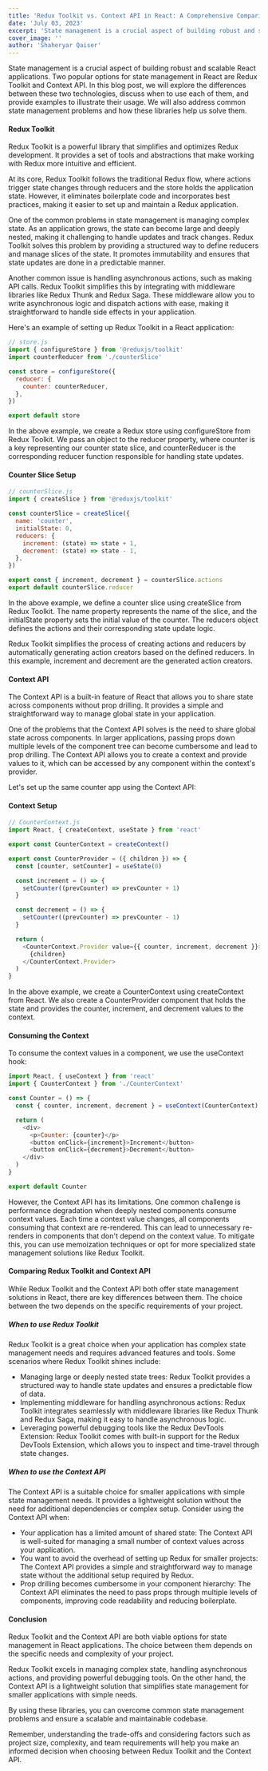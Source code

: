 ```yaml
---
title: 'Redux Toolkit vs. Context API in React: A Comprehensive Comparison'
date: 'July 03, 2023'
excerpt: 'State management is a crucial aspect of building robust and scalable React applications. Two popular options for state management in React are Redux Toolkit and Context API.'
cover_image: ''
author: 'Shaheryar Qaiser'
---
```


State management is a crucial aspect of building robust and scalable React applications. Two popular options for state management in React are Redux Toolkit and Context API. In this blog post, we will explore the differences between these two technologies, discuss when to use each of them, and provide examples to illustrate their usage. We will also address common state management problems and how these libraries help us solve them.

#### Redux Toolkit

Redux Toolkit is a powerful library that simplifies and optimizes Redux development. It provides a set of tools and abstractions that make working with Redux more intuitive and efficient.

At its core, Redux Toolkit follows the traditional Redux flow, where actions trigger state changes through reducers and the store holds the application state. However, it eliminates boilerplate code and incorporates best practices, making it easier to set up and maintain a Redux application.

One of the common problems in state management is managing complex state. As an application grows, the state can become large and deeply nested, making it challenging to handle updates and track changes. Redux Toolkit solves this problem by providing a structured way to define reducers and manage slices of the state. It promotes immutability and ensures that state updates are done in a predictable manner.

Another common issue is handling asynchronous actions, such as making API calls. Redux Toolkit simplifies this by integrating with middleware libraries like Redux Thunk and Redux Saga. These middleware allow you to write asynchronous logic and dispatch actions with ease, making it straightforward to handle side effects in your application.

Here's an example of setting up Redux Toolkit in a React application:

```javascript
// store.js
import { configureStore } from '@reduxjs/toolkit'
import counterReducer from './counterSlice'

const store = configureStore({
  reducer: {
    counter: counterReducer,
  },
})

export default store
```

In the above example, we create a Redux store using configureStore from Redux Toolkit. We pass an object to the reducer property, where counter is a key representing our counter state slice, and counterReducer is the corresponding reducer function responsible for handling state updates.

#### Counter Slice Setup

```javascript
// counterSlice.js
import { createSlice } from '@reduxjs/toolkit'

const counterSlice = createSlice({
  name: 'counter',
  initialState: 0,
  reducers: {
    increment: (state) => state + 1,
    decrement: (state) => state - 1,
  },
})

export const { increment, decrement } = counterSlice.actions
export default counterSlice.reducer
```

In the above example, we define a counter slice using createSlice from Redux Toolkit. The name property represents the name of the slice, and the initialState property sets the initial value of the counter. The reducers object defines the actions and their corresponding state update logic.

Redux Toolkit simplifies the process of creating actions and reducers by automatically generating action creators based on the defined reducers. In this example, increment and decrement are the generated action creators.

#### Context API

The Context API is a built-in feature of React that allows you to share state across components without prop drilling. It provides a simple and straightforward way to manage global state in your application.

One of the problems that the Context API solves is the need to share global state across components. In larger applications, passing props down multiple levels of the component tree can become cumbersome and lead to prop drilling. The Context API allows you to create a context and provide values to it, which can be accessed by any component within the context's provider.

Let's set up the same counter app using the Context API:

#### Context Setup

```javascript
// CounterContext.js
import React, { createContext, useState } from 'react'

export const CounterContext = createContext()

export const CounterProvider = ({ children }) => {
  const [counter, setCounter] = useState(0)

  const increment = () => {
    setCounter((prevCounter) => prevCounter + 1)
  }

  const decrement = () => {
    setCounter((prevCounter) => prevCounter - 1)
  }

  return (
    <CounterContext.Provider value={{ counter, increment, decrement }}>
      {children}
    </CounterContext.Provider>
  )
}
```

In the above example, we create a CounterContext using createContext from React. We also create a CounterProvider component that holds the state and provides the counter, increment, and decrement values to the context.

#### Consuming the Context

To consume the context values in a component, we use the useContext hook:

```javascript
import React, { useContext } from 'react'
import { CounterContext } from './CounterContext'

const Counter = () => {
  const { counter, increment, decrement } = useContext(CounterContext)

  return (
    <div>
      <p>Counter: {counter}</p>
      <button onClick={increment}>Increment</button>
      <button onClick={decrement}>Decrement</button>
    </div>
  )
}

export default Counter
```

However, the Context API has its limitations. One common challenge is performance degradation when deeply nested components consume context values. Each time a context value changes, all components consuming that context are re-rendered. This can lead to unnecessary re-renders in components that don't depend on the context value. To mitigate this, you can use memoization techniques or opt for more specialized state management solutions like Redux Toolkit.

#### Comparing Redux Toolkit and Context API

While Redux Toolkit and the Context API both offer state management solutions in React, there are key differences between them. The choice between the two depends on the specific requirements of your project.

##### When to use Redux Toolkit

Redux Toolkit is a great choice when your application has complex state management needs and requires advanced features and tools. Some scenarios where Redux Toolkit shines include:

- Managing large or deeply nested state trees: Redux Toolkit provides a structured way to handle state updates and ensures a predictable flow of data.
- Implementing middleware for handling asynchronous actions: Redux Toolkit integrates seamlessly with middleware libraries like Redux Thunk and Redux Saga, making it easy to handle asynchronous logic.
- Leveraging powerful debugging tools like the Redux DevTools Extension: Redux Toolkit comes with built-in support for the Redux DevTools Extension, which allows you to inspect and time-travel through state changes.

##### When to use the Context API

The Context API is a suitable choice for smaller applications with simple state management needs. It provides a lightweight solution without the need for additional dependencies or complex setup. Consider using the Context API when:

- Your application has a limited amount of shared state: The Context API is well-suited for managing a small number of context values across your application.
- You want to avoid the overhead of setting up Redux for smaller projects: The Context API provides a simple and straightforward way to manage state without the additional setup required by Redux.
- Prop drilling becomes cumbersome in your component hierarchy: The Context API eliminates the need to pass props through multiple levels of components, improving code readability and reducing boilerplate.

#### Conclusion

Redux Toolkit and the Context API are both viable options for state management in React applications. The choice between them depends on the specific needs and complexity of your project.

Redux Toolkit excels in managing complex state, handling asynchronous actions, and providing powerful debugging tools. On the other hand, the Context API is a lightweight solution that simplifies state management for smaller applications with simple needs.

By using these libraries, you can overcome common state management problems and ensure a scalable and maintainable codebase.

Remember, understanding the trade-offs and considering factors such as project size, complexity, and team requirements will help you make an informed decision when choosing between Redux Toolkit and the Context API.
